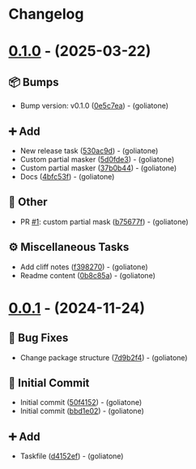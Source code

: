 # Changelog

# [0.1.0](https://github.com/goliatone/go-masker/compare/v0.0.1...v0.1.0) - (2025-03-22)

## <!-- 13 -->📦 Bumps

- Bump version: v0.1.0 ([0e5c7ea](https://github.com/goliatone/go-masker/commit/0e5c7eaece83d1a4a18220248ef96a60bb1700c5))  - (goliatone)

## <!-- 16 -->➕ Add

- New release task ([530ac9d](https://github.com/goliatone/go-masker/commit/530ac9d4fdd2964bde767005369d6583513ad22c))  - (goliatone)
- Custom partial masker ([5d0fde3](https://github.com/goliatone/go-masker/commit/5d0fde3e7583ba231f21b076baf66895f3e80851))  - (goliatone)
- Custom partial masker ([37b0b44](https://github.com/goliatone/go-masker/commit/37b0b44e48de75518ae3cb3475d00a6fc941623d))  - (goliatone)
- Docs ([4bfc53f](https://github.com/goliatone/go-masker/commit/4bfc53fdbb9e7fcf59ace2721552ad1e01fdf53d))  - (goliatone)

## <!-- 30 -->📝 Other

- PR [#1](https://github.com/goliatone/go-masker/pull/1): custom partial mask ([b75677f](https://github.com/goliatone/go-masker/commit/b75677fc5b8defa01b4ea8526d879af22ce8618d))  - (goliatone)

## <!-- 7 -->⚙️ Miscellaneous Tasks

- Add cliff notes ([f398270](https://github.com/goliatone/go-masker/commit/f39827060af72a48550ad3a38bac9db10a56e410))  - (goliatone)
- Readme content ([0b8c85a](https://github.com/goliatone/go-masker/commit/0b8c85ab6c8a190f9b6ed2d6398f1f6c2bb67065))  - (goliatone)

# [0.0.1](https://github.com/goliatone/go-masker/tree/v0.0.1) - (2024-11-24)

## <!-- 1 -->🐛 Bug Fixes

- Change package structure ([7d9b2f4](https://github.com/goliatone/go-masker/commit/7d9b2f44af3bbf42da6751884ebb5fc35c9782a5))  - (goliatone)

## <!-- 14 -->🎉 Initial Commit

- Initial commit ([50f4152](https://github.com/goliatone/go-masker/commit/50f4152f487c60c85b63b2ed69a40a339e8b5282))  - (goliatone)
- Initial commit ([bbd1e02](https://github.com/goliatone/go-masker/commit/bbd1e02b877aa7765e9653208b1f9b595fa1c99c))  - (goliatone)

## <!-- 16 -->➕ Add

- Taskfile ([d4152ef](https://github.com/goliatone/go-masker/commit/d4152ef03b41bba4e20e0c5314f399e23a7e0bc8))  - (goliatone)

<!-- generated by git-cliff -->
